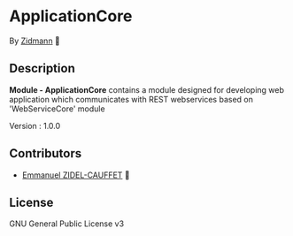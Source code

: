 # ApplicationCore

By [Zidmann](mailto:emmanuel.zidel@gmail.com) :bow: 

## Description

**Module - ApplicationCore** contains a module designed for developing web application which communicates with REST webservices based on 'WebServiceCore' module

Version : 1.0.0

## Contributors

* [Emmanuel ZIDEL-CAUFFET](mailto:emmanuel.zidel@gmail.com) :bow: 

## License

GNU General Public License v3

